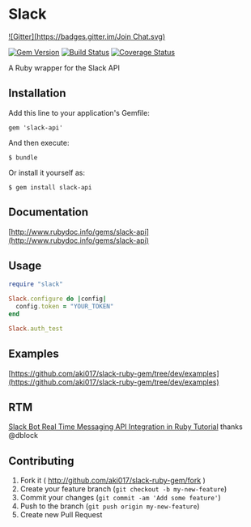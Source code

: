 # Slack
[![Gitter](https://badges.gitter.im/Join Chat.svg)](https://gitter.im/aki017/slack-ruby-gem?utm_source=badge&utm_medium=badge&utm_campaign=pr-badge&utm_content=badge)

[![Gem Version](https://badge.fury.io/rb/slack-api.svg)](http://badge.fury.io/rb/slack-api)
[![Build Status](https://travis-ci.org/aki017/slack-ruby-gem.svg)](https://travis-ci.org/aki017/slack-ruby-gem)
[![Coverage Status](https://coveralls.io/repos/aki017/slack-ruby-gem/badge.svg)](https://coveralls.io/r/aki017/slack-ruby-gem)

A Ruby wrapper for the Slack API

## Installation

Add this line to your application's Gemfile:

    gem 'slack-api'

And then execute:

    $ bundle

Or install it yourself as:

    $ gem install slack-api

## Documentation
[http://www.rubydoc.info/gems/slack-api](http://www.rubydoc.info/gems/slack-api)

## Usage

```ruby
require "slack"

Slack.configure do |config|
  config.token = "YOUR_TOKEN"
end

Slack.auth_test
```

## Examples

[https://github.com/aki017/slack-ruby-gem/tree/dev/examples](https://github.com/aki017/slack-ruby-gem/tree/dev/examples)

## RTM

[Slack Bot Real Time Messaging API Integration in Ruby Tutorial](http://code.dblock.org/2015/04/28/slack-bot-real-time-messaging-api-integration-tutorial.html) thanks @dblock

## Contributing

1. Fork it ( http://github.com/aki017/slack-ruby-gem/fork )
2. Create your feature branch (`git checkout -b my-new-feature`)
3. Commit your changes (`git commit -am 'Add some feature'`)
4. Push to the branch (`git push origin my-new-feature`)
5. Create new Pull Request
